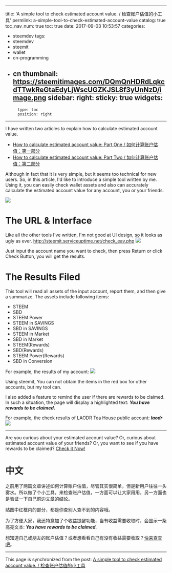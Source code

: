
---
title: 'A simple tool  to check estimated account value. / 检查账户估值的小工具'
permlink: a-simple-tool-to-check-estimated-account-value
catalog: true
toc_nav_num: true
toc: true
date: 2017-09-03 10:53:57
categories:
- steemdev
tags:
- steemdev
- steemit
- wallet
- cn-programming
- cn
thumbnail: https://steemitimages.com/DQmQnHDRdLqkcdTTwkReGtaEdyLjWscUGZKJSL8f3yUnNzD/image.png
sidebar:
    right:
        sticky: true
widgets:
    -
        type: toc
        position: right
---


I have written two articles to explain how to calculate estimated account value.
* [How to calculate estimated account value: Part One / 如何计算账户估值：第一部分](https://steemit.com/steemdev/@oflyhigh/how-to-calculate-estimated-account-value-part-one)
* [How to calculate estimated account value: Part Two / 如何计算账户估值：第二部分](https://steemit.com/steemdev/@oflyhigh/how-to-calculate-estimated-account-value-part-two)

Although in fact that it is very simple, but it seems too technical for new users. So, in this article, I'd like to introduce a simple tool written by me.  Using it, you can easily check wallet assets and also can accurately calculate the estimated account value for any account, you or your friends.

![](https://steemitimages.com/DQmQnHDRdLqkcdTTwkReGtaEdyLjWscUGZKJSL8f3yUnNzD/image.png)

# The URL & Interface
Like all the other tools I've written, I'm not good at UI design, so it looks as ugly as ever.
http://steemit.serviceuptime.net/check_eav.php
![](https://steemitimages.com/DQmaRJUHSGe4iHK29pTdRmtjiVvW8a1QvUn3HJovGJHzytv/image.png)

Just input the account name you want to check, then press Return or click Check Button, you will get the results.

# The Results Filed

This tool will read all assets of the input account, report them, and then give a summarize.
The assets include following items:

* STEEM
* SBD
* STEEM Power
* STEEM in SAVINGS
* SBD in SAVINGS	
* STEEM in Market
* SBD in Market
* STEEM(Rewards)
* SBD(Rewards)
* STEEM Power(Rewards)
* SBD in Conversion

For example, the results of my account:
![](https://steemitimages.com/DQmWYUoKz6qWQnuyNiZvhFiWPDdaTSnyLtfBVVuhGaF93U2/image.png)

Using steemit, You can not obtain the items in the red box for other accounts, but my tool can.

I also added a feature to remind the user if there are rewards to be claimed. In such a situation,  the page will display a highlighted text: ***You have rewards to be claimed.***

For example, the check results of LAODR Tea House public account:  ***laodr***
![](https://steemitimages.com/DQmURJbDGkJLDrAgvsvdk78TG8AuydaLqBkJndpdogxFTmd/image.png)

----

Are you curious about your estimated account value? Or, curious about estimated account value of your friends?  Or, you want to see if you have rewards to be claimed? [Check it Now! ](http://steemit.serviceuptime.net/check_eav.php)

# 中文

之前用了两篇文章讲述如何计算账户估值，尽管其实很简单，但是新用户往往一头雾水。所以做了个小工具，来检查账户估值，一方面可以让大家用用，另一方面也是验证一下自己前边文章的结论。

贴图中红框内的部分，都是你查别人查不到的内容哦。

为了方便大家，我还特意加了个收益提醒功能，当有收益需要收取时，会显示一条高亮文本: ***You have rewards to be claimed.***

想知道自己或朋友的账户估值？或者想看看自己有没有收益需要收取？[快来查查吧](http://steemit.serviceuptime.net/check_eav.php)。

- - -

This page is synchronized from the post: [A simple tool  to check estimated account value. / 检查账户估值的小工具](https://steemit.com/@oflyhigh/a-simple-tool-to-check-estimated-account-value)
